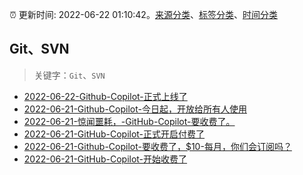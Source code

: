 :alarm_clock: 更新时间: 2022-06-22 01:10:42。[来源分类](../README.md)、[标签分类](../TAGS.md)、[时间分类](../TIMELINE.md)

## Git、SVN


> 关键字：`Git`、`SVN`



- [2022-06-22-Github-Copilot-正式上线了](https://www.v2ex.com/t/861260) 
- [2022-06-21-Github-Copilot-今日起，开放给所有人使用](https://www.v2ex.com/t/861250) 
- [2022-06-21-惊闻噩耗，-GitHub-Copilot-要收费了。](https://www.v2ex.com/t/861248) 
- [2022-06-21-GitHub-Copilot-正式开启付费了](https://www.v2ex.com/t/861244) 
- [2022-06-21-Github-Copilot-要收费了，$10-每月，你们会订阅吗？](https://www.v2ex.com/t/861240) 
- [2022-06-21-GitHub-Copilot-开始收费了](https://www.v2ex.com/t/861239) 